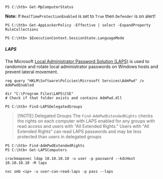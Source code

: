 ```powershell-session
PS C:\htb> Get-MpComputerStatus
```
**Note:** If `RealTimeProtectionEnabled` is set to `True` then `Defender` is on alert!

```powershell-session
PS C:\htb> Get-AppLockerPolicy -Effective | select -ExpandProperty RuleCollections

PS C:\htb> $ExecutionContext.SessionState.LanguageMode
```
##### LAPS
The Microsoft [Local Administrator Password Solution (LAPS)](https://www.microsoft.com/en-us/download/details.aspx?id=46899) is used to randomize and rotate local administrator passwords on Windows hosts and prevent lateral movement.
```
reg query "HKLM\Software\Policies\Microsoft Services\AdmPwd" /v AdmPwdEnabled

dir "C:\Program Files\LAPS\CSE"
# Check if that folder exists and contains AdmPwd.dll
```

```powershell-session
PS C:\htb> Find-LAPSDelegatedGroups
```

> [!NOTE] Delegated Groups
> The `Find-AdmPwdExtendedRights` checks the rights on each computer with LAPS enabled for any groups with read access and users with "All Extended Rights." Users with "All Extended Rights" can read LAPS passwords and may be less protected than users in delegated groups

```powershell-session
PS C:\htb> Find-AdmPwdExtendedRights
PS C:\htb> Get-LAPSComputers
```

```
crackmapexec ldap 10.10.10.10 -u user -p password --kdcHost 10.10.10.10 -M laps
```

```
nxc smb <ip> -u user-can-read-laps -p pass --laps
```